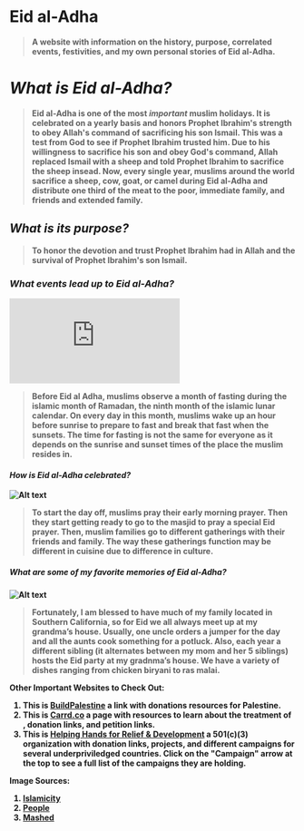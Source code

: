 # Eid al-Adha <strong>
> A website with information on the history, purpose, correlated events, festivities, and my own personal stories of Eid al-Adha.
# _What is Eid al-Adha?_
> Eid al-Adha is one of the most _important_ muslim holidays. It is celebrated on a yearly basis and honors Prophet Ibrahim's strength to obey Allah's command of sacrificing his son Ismail. This was a test from God to see if Prophet Ibrahim trusted him. Due to his willingness to sacrifice his son and obey God's command, Allah replaced Ismail with a sheep and told Prophet Ibrahim to sacrifice the sheep insead. Now, every single year, muslims around the world sacrifice a sheep, cow, goat, or camel during Eid al-Adha and distribute one third of the meat to the poor, immediate family, and friends and extended family. 
## _What is its purpose?_
> To honor the devotion and trust Prophet Ibrahim had in Allah and the survival of Prophet Ibrahim's son Ismail.
### _What events lead up to Eid al-Adha?_
![Alt text](https://www.islamicity.org/wp-content/plugins/blueprint-timthumb/timthumb.php?src=http://media.islamicity.org/wp-content/uploads/2017/05/ramadan-kareemaa.jpg&w=600&h=337&q=100 "Happy Ramadan")
> Before Eid al Adha, muslims observe a month of fasting during the islamic month of Ramadan, the ninth month of the islamic lunar calendar. On every day in this month, muslims wake up an hour before sunrise to prepare to fast and break that fast when the sunsets. The time for fasting is not the same for everyone as it depends on the sunrise and sunset times of the place the muslim resides in. 
#### _How is Eid al-Adha celebrated?_
![Alt text](https://people.com/thmb/LPXH5pVinEZpE-YCtanmLBxUsfA=/1500x1000/filters:fill(auto,1)/eid-ul-adha-1-28d0089f61164db9926dd010377f6795.jpg "Eid al-Adha Prayer")
> To start the day off, muslims pray their early morning prayer. Then they start getting ready to go to the masjid to pray a special Eid prayer. Then, muslim families go to different gatherings with their friends and family. The way these gatherings function may be different in cuisine due to difference in culture.
##### _What are some of my favorite memories of Eid al-Adha?_
![Alt text](https://www.timeoutdubai.com/cloud/timeoutdubai/2022/04/26/Screenshot-2022-04-26-121234.jpg "Eid Buffet")
> Fortunately, I am blessed to have much of my family located in Southern California, so for Eid we all always meet up at my grandma’s house. Usually, one uncle orders a jumper for the day and all the aunts cook something for a potluck. Also, each year a different sibling (it alternates between my mom and her 5 siblings) hosts the Eid party at my gradnma’s house. We have a variety of dishes ranging from chicken biryani to ras malai. 

**Other Important Websites to Check Out:**
1. This is [BuildPalestine](https://buildpalestine.com/2021/05/15/trusted-organizations-to-donate-to-palestine/ "Trusted Organizations to Donate to Palestine") a link with donations resources for Palestine.
2. This is [Carrd.co](https://savetheuighurs.carrd.co/) a page with resources to learn about the treatment of , donation links, and petition links.
3. This is [Helping Hands for Relief & Development](https://www1.hhrd.org/) a 501(c)(3) organization with donation links, projects, and different campaigns for several underpriviledged countries. Click on the "Campaign" arrow at the top to see a full list of the campaigns they are holding. 

**Image Sources:**
1. [Islamicity](https://www.islamicity.org/11721/ramadan-and-its-benefits/)
2. [People](https://people.com/human-interest/eid-al-adha-festival-of-sacrifice-everything-to-know/)
3. [Mashed](https://www.mashed.com/819876/a-feast-of-traditional-foods-marks-the-end-of-ramadan/)
